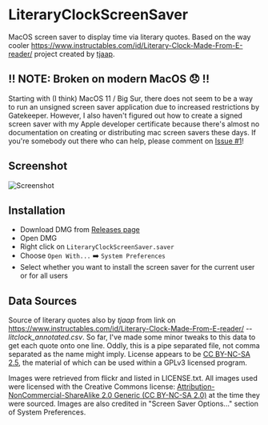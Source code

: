 # LiteraryClockScreenSaver
MacOS screen saver to display time via literary quotes. Based on the way cooler 
https://www.instructables.com/id/Literary-Clock-Made-From-E-reader/ project created by 
[tjaap](https://www.instructables.com/member/tjaap/).

## !! NOTE: Broken on modern MacOS 😞 !!
Starting with (I think) MacOS 11 / Big Sur, there does not seem to be a way to run an unsigned screen saver application due to increased restrictions by  Gatekeeper. However, I also haven't figured out how to create a signed screen saver with my Apple developer certificate because there's almost no documentation on creating or distributing mac screen savers these days. If you're somebody out there who can help, please comment on [Issue #1](https://github.com/mmattozzi/LiteraryClockScreenSaver/issues/1)!

## Screenshot
![Screenshot](https://github.com/mmattozzi/LiteraryClockScreenSaver/raw/master/litclocksaver-screenshot.jpg)

## Installation
* Download DMG from [Releases page](https://github.com/mmattozzi/LiteraryClockScreenSaver/releases/latest)
* Open DMG
* Right click on `LiteraryClockScreenSaver.saver`
* Choose `Open With...` :arrow_right: `System Preferences`
* Select whether you want to install the screen saver for the current user or for all users

## Data Sources
Source of literary quotes also by *tjaap* from link on https://www.instructables.com/id/Literary-Clock-Made-From-E-reader/ 
-- *litclock_annotated.csv*. So far, I've made some minor tweaks to this data to get each quote onto one line. Oddly, this is a pipe separated file, not comma separated as the name might imply. License appears to be [CC BY-NC-SA 2.5](https://creativecommons.org/licenses/by-nc-sa/2.5/), the material of which can be used within a GPLv3 licensed program.

Images were retrieved from flickr and listed in LICENSE.txt. All images used were licensed with the Creative Commons license:
[Attribution-NonCommercial-ShareAlike 2.0 Generic (CC BY-NC-SA 2.0)](https://creativecommons.org/licenses/by-nc/2.0/) at the time they were sourced. Images are also credited in "Screen Saver Options..." section of System Preferences. 
